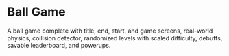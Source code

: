 # Ball Game

A ball game complete with title, end, start, and game screens, real-world physics, collision detector, randomized levels with scaled difficulty, debuffs, savable leaderboard, and powerups.
